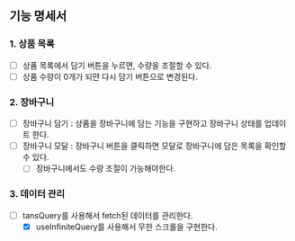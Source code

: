 ## 기능 명세서

### 1. 상품 목록

- [ ] 상품 목록에서 담기 버튼을 누르면, 수량을 조절할 수 있다.
- [ ] 상품 수량이 0개가 되먄 다시 담기 버튼으로 변경된다.

### 2. 장바구니

- [ ] 장바구니 담기 : 상품을 장바구니에 담는 기능을 구현하고 장바구니 상태를 업데이트 한다.
- [ ] 장바구니 모달 : 장바구니 버튼을 클릭하면 모달로 장바구니에 담은 목록을 확인할 수 있다.
  - [ ] 장바구니에서도 수량 조절이 가능해야한다.

### 3. 데이터 관리

- [ ] tansQuery를 사용해서 fetch된 데이터를 관리한다.
  - [x] useInfiniteQuery를 사용해서 무한 스크롤을 구현한다.
